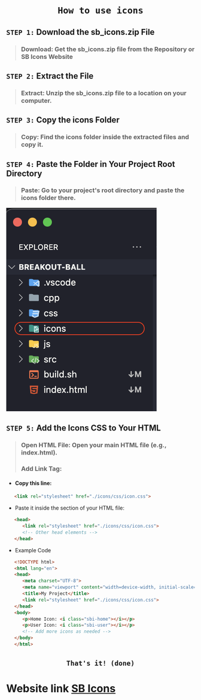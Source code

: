 # <h1 align="center"> **`How to use icons`** </h1>

## `STEP 1:` Download the **sb_icons.zip** File
> ### Download: Get the **sb_icons.zip** file from the **Repository** or **SB Icons Website**
## `STEP 2:` Extract the File
> ### Extract: Unzip the **sb_icons.zip** file to a location on your computer.
## `STEP 3:` Copy the icons Folder
> ### Copy: Find the icons folder inside the extracted files and copy it.
## `STEP 4:` Paste the Folder in Your Project Root Directory
> ### Paste: Go to your project's root directory and paste the icons folder there.
![x](./image.png)
## `STEP 5:` Add the Icons CSS to Your HTML
> ### Open HTML File: Open your main HTML file (e.g., index.html).
> ### Add Link Tag:
- #### Copy this line:
```html
   <link rel="stylesheet" href="./icons/css/icon.css">
```
- Paste it inside the <head> section of your HTML file:
```html
   <head>
      <link rel="stylesheet" href="./icons/css/icon.css">
      <!-- Other head elements -->
   </head>
```

- Example Code
```html
   <!DOCTYPE html>
   <html lang="en">
   <head>
      <meta charset="UTF-8">
      <meta name="viewport" content="width=device-width, initial-scale=1.0">
      <title>My Project</title>
      <link rel="stylesheet" href="./icons/css/icon.css">
   </head>
   <body>
      <p>Home Icon: <i class="sbi-home"></i></p>
      <p>User Icon: <i class="sbi-user"></i></p>
      <!-- Add more icons as needed -->
   </body>
   </html>
```
## <p align="center"> `That's it! (done)` </p>

# Website link [SB Icons](https://elsesourav.github.io/icons/)